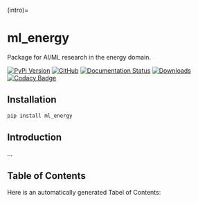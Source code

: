(intro)=

# ml_energy

Package for AI/ML research in the energy domain.


[![PyPi Version](https://img.shields.io/pypi/v/ml_energy)](https://pypi.org/project/ml_energy/)
[![GitHub](https://img.shields.io/github/stars/AndreCatarino/ml_energy?style=social)](https://github.com/AndreCatarino/ml_energy)
[![Documentation Status](https://readthedocs.org/projects/ml-security/badge/?version=latest)](https://ml-security.readthedocs.io/en/latest/?badge=latest)
[![Downloads](https://static.pepy.tech/badge/ml_energy)](https://pepy.tech/project/ml_energy)
[![Codacy Badge](https://app.codacy.com/project/badge/Grade/8935dafe7dff46a7be8f431657192c34)](https://app.codacy.com/gh/AndreCatarino/ml_energy/dashboard?utm_source=gh&utm_medium=referral&utm_content=&utm_campaign=Badge_grade)

## Installation

```bash
pip install ml_energy
```

## Introduction

...


## Table of Contents

Here is an automatically generated Tabel of Contents:

```{tableofcontents}
```